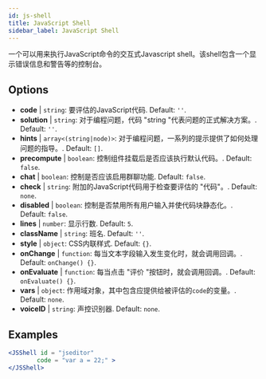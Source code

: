 ```yaml
---
id: js-shell
title: JavaScript Shell
sidebar_label: JavaScript Shell
---
```


一个可以用来执行JavaScript命令的交互式Javascript shell。该shell包含一个显示错误信息和警告等的控制台。

## Options

* __code__ | `string`: 要评估的JavaScript代码. Default: `''`.
* __solution__ | `string`: 对于编程问题，代码 "string "代表问题的正式解决方案。. Default: `''`.
* __hints__ | `array<(string|node)>`: 对于编程问题，一系列的提示提供了如何处理问题的指导。. Default: `[]`.
* __precompute__ | `boolean`: 控制组件挂载后是否应该执行默认代码。. Default: `false`.
* __chat__ | `boolean`: 控制是否应该启用群聊功能. Default: `false`.
* __check__ | `string`: 附加的JavaScript代码用于检查要评估的 "代码"。. Default: `none`.
* __disabled__ | `boolean`: 控制是否禁用所有用户输入并使代码块静态化。. Default: `false`.
* __lines__ | `number`: 显示行数. Default: `5`.
* __className__ | `string`: 班名. Default: `''`.
* __style__ | `object`: CSS内联样式. Default: `{}`.
* __onChange__ | `function`: 每当文本字段输入发生变化时，就会调用回调。. Default: `onChange() {}`.
* __onEvaluate__ | `function`: 每当点击 "评价 "按钮时，就会调用回调。. Default: `onEvaluate() {}`.
* __vars__ | `object`: 作用域对象，其中包含应提供给被评估的`code`的变量。. Default: `none`.
* __voiceID__ | `string`: 声控识别器. Default: `none`.


## Examples

```jsx live
<JSShell id = "jseditor" 
        code = "var a = 22;" >
</JSShell>
```

